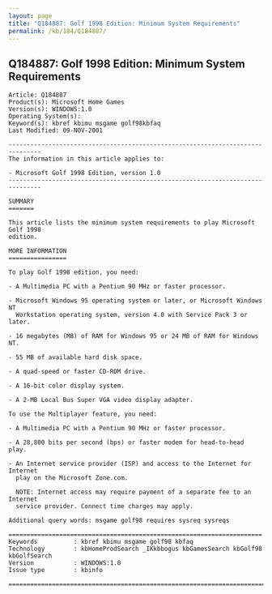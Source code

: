 ```yaml
---
layout: page
title: "Q184887: Golf 1998 Edition: Minimum System Requirements"
permalink: /kb/184/Q184887/
---
```


## Q184887: Golf 1998 Edition: Minimum System Requirements

	Article: Q184887
	Product(s): Microsoft Home Games
	Version(s): WINDOWS:1.0
	Operating System(s): 
	Keyword(s): kbref kbimu msgame golf98kbfaq
	Last Modified: 09-NOV-2001
	
	-------------------------------------------------------------------------------
	The information in this article applies to:
	
	- Microsoft Golf 1998 Edition, version 1.0 
	-------------------------------------------------------------------------------
	
	SUMMARY
	=======
	
	This article lists the minimum system requirements to play Microsoft Golf 1998
	edition.
	
	MORE INFORMATION
	================
	
	To play Golf 1998 edition, you need:
	
	- A Multimedia PC with a Pentium 90 MHz or faster processor.
	
	- Microsoft Windows 95 operating system or later, or Microsoft Windows NT
	  Workstation operating system, version 4.0 with Service Pack 3 or later.
	
	- 16 megabytes (MB) of RAM for Windows 95 or 24 MB of RAM for Windows NT.
	
	- 55 MB of available hard disk space.
	
	- A quad-speed or faster CD-ROM drive.
	
	- A 16-bit color display system.
	
	- A 2-MB Local Bus Super VGA video display adapter.
	
	To use the Multiplayer feature, you need:
	
	- A Multimedia PC with a Pentium 90 MHz or faster processor.
	
	- A 28,800 bits per second (bps) or faster modem for head-to-head play.
	
	- An Internet service provider (ISP) and access to the Internet for Internet
	  play on the Microsoft Zone.com.
	
	  NOTE: Internet access may require payment of a separate fee to an Internet
	  service provider. Connect time charges may apply.
	
	Additional query words: msgame golf98 requires sysreq sysreqs
	
	======================================================================
	Keywords          : kbref kbimu msgame golf98 kbfaq
	Technology        : kbHomeProdSearch _IKkbbogus kbGamesSearch kbGolf98 kbGolfSearch
	Version           : WINDOWS:1.0
	Issue type        : kbinfo
	
	=============================================================================
	
